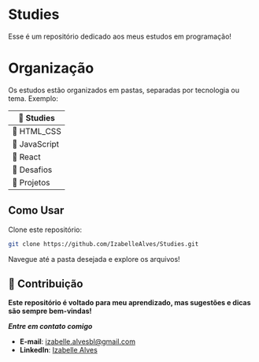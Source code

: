 # Studies

Esse é um repositório dedicado aos meus estudos em programação!

# Organização

Os estudos estão organizados em pastas, separadas por tecnologia ou tema. Exemplo:

| 📂 Studies    |
| ------------- |
| 📂 HTML_CSS   |
| 📂 JavaScript |
| 📂 React      |
| 📂 Desafios   |
| 📂 Projetos   |

## Como Usar

Clone este repositório:

```bash
git clone https://github.com/IzabelleAlves/Studies.git
```

Navegue até a pasta desejada e explore os arquivos!

## 🤝 Contribuição

**Este repositório é voltado para meu aprendizado, mas sugestões e dicas são sempre bem-vindas!**

**_Entre em contato comigo_**

- **E-mail**: [izabelle.alvesbl@gmail.com](mailto:izabelle.alvesbl@gmail.com)
- **LinkedIn**: [Izabelle Alves](https://www.linkedin.com/in/izabellealvess/)
